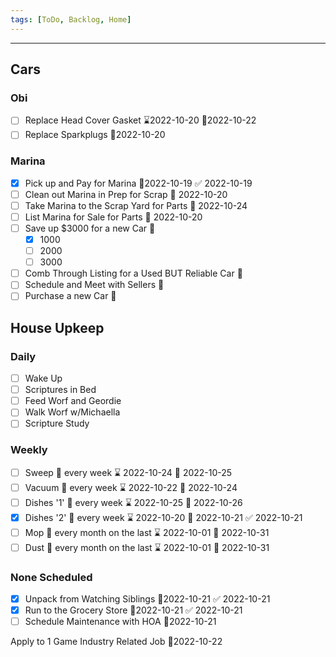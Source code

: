```yaml
---
tags: [ToDo, Backlog, Home]
---
```

---
## Cars
### Obi
- [ ] Replace Head Cover Gasket ⌛2022-10-20 📆2022-10-22
- [ ] Replace Sparkplugs 📆2022-10-20

### Marina
- [x] Pick up and Pay for Marina 📆2022-10-19 ✅ 2022-10-19
- [ ] Clean out Marina in Prep for Scrap 📆 2022-10-20
- [ ] Take Marina to the Scrap Yard for Parts 📆 2022-10-24
- [ ] List Marina for Sale for Parts 📆 2022-10-20
- [ ] Save up $3000 for a new Car 📆
	- [x] 1000
	- [ ] 2000
	- [ ] 3000
- [ ] Comb Through Listing for a Used BUT Reliable Car 📆
- [ ] Schedule and Meet with Sellers 📆
- [ ] Purchase a new Car 📆

## House Upkeep
### Daily
- [ ] Wake Up
- [ ] Scriptures in Bed
- [ ] Feed Worf and Geordie
- [ ] Walk Worf w/Michaella
- [ ] Scripture Study

### Weekly
- [ ] Sweep 🔁 every week ⌛ 2022-10-24 📆 2022-10-25
- [ ] Vacuum 🔁 every week ⌛ 2022-10-22 📆 2022-10-24
- [ ] Dishes '1' 🔁 every week ⌛ 2022-10-25 📆 2022-10-26
- [x] Dishes '2' 🔁 every week ⌛ 2022-10-20 📆 2022-10-21 ✅ 2022-10-21
- [ ] Mop 🔁 every month on the last ⌛ 2022-10-01 📆 2022-10-31
- [ ] Dust 🔁 every month on the last ⌛ 2022-10-01 📆 2022-10-31

### None Scheduled
- [x] Unpack from Watching Siblings 📆2022-10-21 ✅ 2022-10-21
- [x] Run to the Grocery Store 📆2022-10-21 ✅ 2022-10-21
- [ ] Schedule Maintenance with HOA 📆2022-10-21

 Apply to 1 Game Industry Related Job 📆2022-10-22